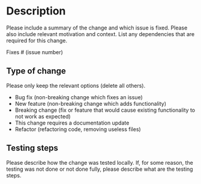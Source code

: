 # Description

Please include a summary of the change and which issue is fixed. Please also include relevant motivation and context. List any dependencies that are required for this change.

Fixes # (issue number)

## Type of change

Please only keep the relevant options (delete all others).

- Bug fix (non-breaking change which fixes an issue)
- New feature (non-breaking change which adds functionality)
- Breaking change (fix or feature that would cause existing functionality to not work as expected)
- This change requires a documentation update
- Refactor (refactoring code, removing useless files)

## Testing steps

Please describe how the change was tested locally. If, for some reason, the testing was not done or not done fully, please describe what are the testing steps.
